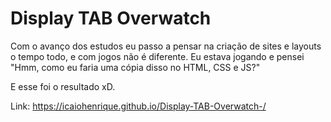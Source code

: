 # Display TAB Overwatch
Com o avanço dos estudos eu passo a pensar na criação de sites e layouts o tempo todo, e com jogos não é diferente. Eu estava jogando e pensei "Hmm, como eu faria uma cópia disso no HTML, CSS e JS?"

E esse foi o resultado xD.

Link: https://icaiohenrique.github.io/Display-TAB-Overwatch-/

